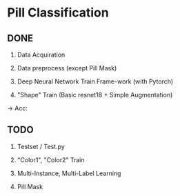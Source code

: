 # Pill Classification

## DONE

1. Data Acquiration

2. Data preprocess (except Pill Mask)

3. Deep Neural Network Train Frame-work (with Pytorch)

3. "Shape" Train (Basic resnet18 + Simple Augmentation)

-> Acc: 

## TODO

1. Testset / Test.py

2. "Color1", "Color2" Train

3. Multi-Instance, Multi-Label Learning

4. Pill Mask 

